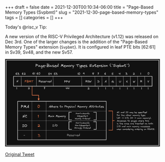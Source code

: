 +++ 
draft = false
date = 2021-12-30T00:10:34-06:00
title = "Page-Based Memory Types (Svpbmt)"
slug = "2021-12-30-page-based-memory-types" 
tags = []
categories = []
+++

Today's @risc_v Tip:

A new version of the RISC-V Privileged Architecture (v1.12) was released on Dec 3rd. One of the larger changes is the addition of the "Page-Based Memory Types" extension (`Svpbmt`). It is configured in leaf PTE bits [62:61] in Sv39, Sv48, and the new Sv57.

![21-12-30](../static/risc-v-tips/21-12-30.png)

[Original Tweet](https://twitter.com/hasheddan/status/1476572373365272576?s=20)